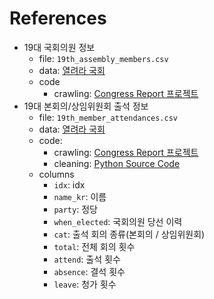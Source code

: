 References
==========

* 19대 국회의원 정보
    * file: `19th_assembly_members.csv`
    * data: [열려라 국회](http://watch.peoplepower21.org/)
    * code
        * crawling: [Congress Report 프로젝트](http://github.com/codeforseoul/congress-report)
* 19대 본회의/상임위원회 출석 정보
    * file: `19th_member_attendances.csv`
    * data: [열려라 국회](http://watch.peoplepower21.org/)
    * code:
        * crawling: [Congress Report 프로젝트](http://github.com/codeforseoul/congress-report)
        * cleaning: [Python Source Code](https://gist.github.com/hoony/6b9321fc280f9f716320)
    * columns
        * `idx`: idx
        * `name_kr`: 이름
        * `party`: 정당
        * `when_elected`: 국회의원 당선 이력
        * `cat`: 출석 회의 종류(본회의 / 상임위원회)
        * `total`: 전체 회의 횟수
        * `attend`: 출석 횟수
        * `absence`: 결석 횟수
        * `leave`: 청가 횟수
